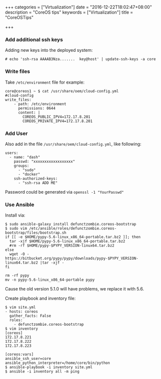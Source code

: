 +++
categories = ["Virtualization"]
date = "2016-12-22T18:02:47+08:00"
description = "CoreOS tips"
keywords = ["Virtualization"]
title = "CoreOSTips"

+++
### Add additional ssh keys
Adding new keys into the deployed system:    

```
# echo 'ssh-rsa AAAAB3Nza.......  key@host' | update-ssh-keys -a core
```
### Write files
Take `/etc/environment` file for example:    

```
core@coreos1 ~ $ cat /usr/share/oem/cloud-config.yml 
#cloud-config
write_files:
    - path: /etc/environment
      permissions: 0644
      content: |
        COREOS_PUBLIC_IPV4=172.17.8.201
        COREOS_PRIVATE_IPV4=172.17.8.201
```
### Add User
Also add in the file `/usr/share/oem/cloud-config.yml`, like following:    

```
users:
  - name: "dash"
    passwd: "xxxxxxxxxxxxxxxxxx"
    groups:
      - "sudo"
      - "docker"
    ssh-authorized-keys:
      - "ssh-rsa ADD ME"
```
Password could be generated via `openssl -1 "YourPasswd"`

### Use Ansible
Install via:    

```
$ sudo ansible-galaxy install defunctzombie.coreos-bootstrap
$ sudo vim /etc/ansible/roles/defunctzombie.coreos-bootstrap/files/bootstrap.sh
if [[ -e $HOME/pypy-5.6-linux_x86_64-portable.tar.bz2 ]]; then
  tar -xjf $HOME/pypy-5.6-linux_x86_64-portable.tar.bz2
  #rm -rf $HOME/pypy-$PYPY_VERSION-linux64.tar.bz2
else
  wget -O - https://bitbucket.org/pypy/pypy/downloads/pypy-$PYPY_VERSION-linux64.tar.bz2 |tar -xjf -
fi

rm -rf pypy
mv -n pypy-5.6-linux_x86_64-portable pypy
```
Cause the old version 5.1.0 will have problems, we replace it with 5.6.    

Create playbook and inventory file:    

```
$ vim site.yml 
- hosts: coreos
  gather_facts: False
  roles:
    - defunctzombie.coreos-bootstrap
$ vim inventory
[coreos]
172.17.8.221
172.17.8.222
172.17.8.223

[coreos:vars]
ansible_ssh_user=core
ansible_python_interpreter=/home/core/bin/python
$ ansible-playbook -i inventory site.yml
$ ansible -i inventory all -m ping
```
